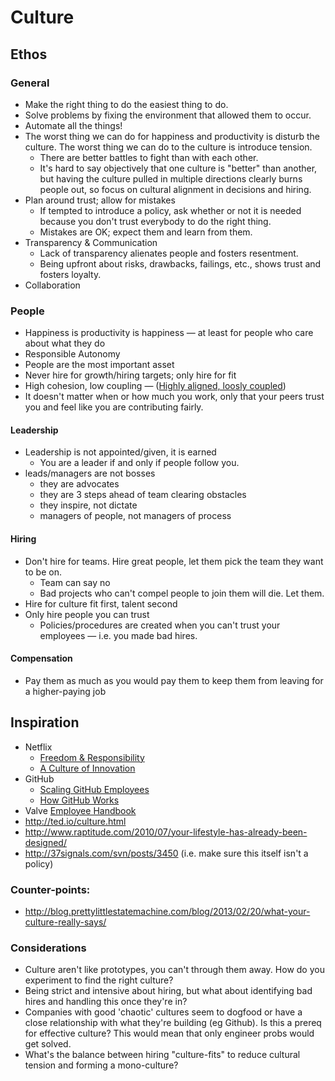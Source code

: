Culture
=======

Ethos
-----

### General

* Make the right thing to do the easiest thing to do.
* Solve problems by fixing the environment that allowed them to occur.
* Automate all the things!
* The worst thing we can do for happiness and productivity is disturb the culture. 
  The worst thing we can do to the culture is introduce tension.
  * There are better battles to fight than with each other. 
  * It's hard to say objectively that one culture is "better" than another, but having the culture pulled in multiple directions clearly burns people out, so focus on cultural alignment in decisions and hiring.
* Plan around trust; allow for mistakes
  * If tempted to introduce a policy, ask whether or not it is needed because you don't trust everybody to do the right thing.
  * Mistakes are OK; expect them and learn from them.
* Transparency & Communication
  * Lack of transparency alienates people and fosters resentment. 
  * Being upfront about risks, drawbacks, failings, etc., shows trust and fosters loyalty.
* Collaboration

### People

* Happiness is productivity is happiness — at least for people who care about what they do
* Responsible Autonomy
* People are the most important asset
* Never hire for growth/hiring targets; only hire for fit
* High cohesion, low coupling — ([Highly aligned, loosly coupled](http://www.youtube.com/watch?v=o3e1lnixKBM#t=136s))
* It doesn't matter when or how much you work, only that your peers trust you and feel like you are contributing fairly.

#### Leadership

* Leadership is not appointed/given, it is earned
  * You are a leader if and only if people follow you.
* leads/managers are not bosses
  * they are advocates
  * they are 3 steps ahead of team clearing obstacles
  * they inspire, not dictate
  * managers of people, not managers of process

#### Hiring

* Don't hire for teams. Hire great people, let them pick the team they want to be on.
  * Team can say no
  * Bad projects who can't compel people to join them will die. Let them.
* Hire for culture fit first, talent second
* Only hire people you can trust
  * Policies/procedures are created when you can't trust your employees — i.e. you made bad hires.

#### Compensation

* Pay them as much as you would pay them to keep them from leaving for a higher-paying job

Inspiration
-----------

* Netflix
  * [Freedom & Responsibility](http://www.slideshare.net/reed2001/culture-1798664)
  * [A Culture of Innovation](http://www.youtube.com/watch?v=o3e1lnixKBM)
* GitHub
  * [Scaling GitHub Employees](http://zachholman.com/posts/how-github-works/)
  * [How GitHub Works](http://zachholman.com/posts/how-github-works/)
* Valve [Employee Handbook](http://assets.sbnation.com/assets/1074301/Valve_Handbook_LowRes.pdf)
* http://ted.io/culture.html
* http://www.raptitude.com/2010/07/your-lifestyle-has-already-been-designed/
* http://37signals.com/svn/posts/3450 (i.e. make sure this itself isn't a policy)


### Counter-points:

* http://blog.prettylittlestatemachine.com/blog/2013/02/20/what-your-culture-really-says/

### Considerations
* Culture aren't like prototypes, you can't through them away. How do you experiment to find the right culture?
* Being strict and intensive about hiring, but what about identifying bad hires and handling this once they're in?
* Companies with good 'chaotic' cultures seem to dogfood or have a close relationship with what they're building (eg Github). Is this a prereq for effective culture? This would mean that only engineer probs would get solved.
* What's the balance between hiring "culture-fits" to reduce cultural tension and forming a mono-culture?

